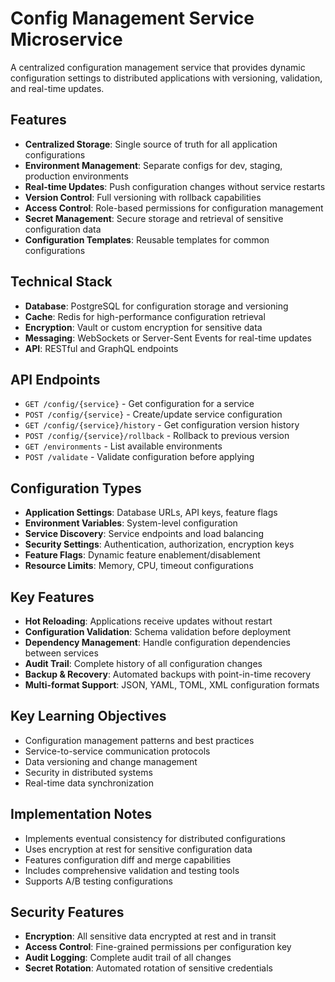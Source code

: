 # Config Management Service Microservice

A centralized configuration management service that provides dynamic configuration settings to distributed applications with versioning, validation, and real-time updates.

## Features

- **Centralized Storage**: Single source of truth for all application configurations
- **Environment Management**: Separate configs for dev, staging, production environments  
- **Real-time Updates**: Push configuration changes without service restarts
- **Version Control**: Full versioning with rollback capabilities
- **Access Control**: Role-based permissions for configuration management
- **Secret Management**: Secure storage and retrieval of sensitive configuration data
- **Configuration Templates**: Reusable templates for common configurations

## Technical Stack

- **Database**: PostgreSQL for configuration storage and versioning
- **Cache**: Redis for high-performance configuration retrieval
- **Encryption**: Vault or custom encryption for sensitive data
- **Messaging**: WebSockets or Server-Sent Events for real-time updates
- **API**: RESTful and GraphQL endpoints

## API Endpoints

- `GET /config/{service}` - Get configuration for a service
- `POST /config/{service}` - Create/update service configuration
- `GET /config/{service}/history` - Get configuration version history
- `POST /config/{service}/rollback` - Rollback to previous version
- `GET /environments` - List available environments
- `POST /validate` - Validate configuration before applying

## Configuration Types

- **Application Settings**: Database URLs, API keys, feature flags
- **Environment Variables**: System-level configuration
- **Service Discovery**: Service endpoints and load balancing
- **Security Settings**: Authentication, authorization, encryption keys
- **Feature Flags**: Dynamic feature enablement/disablement
- **Resource Limits**: Memory, CPU, timeout configurations

## Key Features

- **Hot Reloading**: Applications receive updates without restart
- **Configuration Validation**: Schema validation before deployment
- **Dependency Management**: Handle configuration dependencies between services
- **Audit Trail**: Complete history of all configuration changes
- **Backup & Recovery**: Automated backups with point-in-time recovery
- **Multi-format Support**: JSON, YAML, TOML, XML configuration formats

## Key Learning Objectives

- Configuration management patterns and best practices
- Service-to-service communication protocols
- Data versioning and change management
- Security in distributed systems
- Real-time data synchronization

## Implementation Notes

- Implements eventual consistency for distributed configurations
- Uses encryption at rest for sensitive configuration data
- Features configuration diff and merge capabilities
- Includes comprehensive validation and testing tools
- Supports A/B testing configurations

## Security Features

- **Encryption**: All sensitive data encrypted at rest and in transit
- **Access Control**: Fine-grained permissions per configuration key
- **Audit Logging**: Complete audit trail of all changes
- **Secret Rotation**: Automated rotation of sensitive credentials 